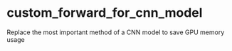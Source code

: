 # custom_forward_for_cnn_model
Replace the most important method of a CNN model to save GPU memory usage
